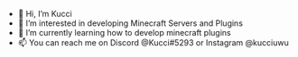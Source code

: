 - 👋 Hi, I’m Kucci
- 👀 I’m interested in developing Minecraft Servers and Plugins
- 🌱 I’m currently learning how to develop minecraft plugins
- 📫 You can reach me on Discord @Kucci#5293 or Instagram @kucciuwu

<!---
Kucciii/Kucciii is a ✨ special ✨ repository because its `README.md` (this file) appears on your GitHub profile.
You can click the Preview link to take a look at your changes.
--->
